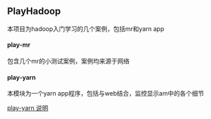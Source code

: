## PlayHadoop
本项目为hadoop入门学习的几个案例，包括mr和yarn app

#### play-mr
包含几个mr的小测试案例，案例均来源于网络

#### play-yarn
本模块为一个yarn app程序，包括与web结合，监控显示am中的各个细节

[play-yarn 说明](https://github.com/DecemberSeven/PlayHadoop/tree/master/play-yarn/src)

